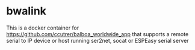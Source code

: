 # bwalink

This is a docker container for https://github.com/ccutrer/balboa_worldwide_app that supports a remote serial to IP device or host running ser2net, socat or ESPEasy serial server
